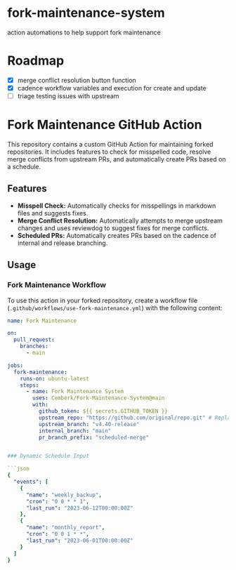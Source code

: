 # fork-maintenance-system
action automations to help support fork maintenance

# Roadmap
- [X] merge conflict resolution button function
- [X] cadence workflow variables and execution for create and update
- [ ] triage testing issues with upstream 

# Fork Maintenance GitHub Action

This repository contains a custom GitHub Action for maintaining forked repositories. It includes features to check for misspelled code, resolve merge conflicts from upstream PRs, and automatically create PRs based on a schedule.

## Features

- **Misspell Check:** Automatically checks for misspellings in markdown files and suggests fixes.
- **Merge Conflict Resolution:** Automatically attempts to merge upstream changes and uses reviewdog to suggest fixes for merge conflicts.
- **Scheduled PRs:** Automatically creates PRs based on the cadence of internal and release branching.

## Usage

### Fork Maintenance Workflow

To use this action in your forked repository, create a workflow file (`.github/workflows/use-fork-maintenance.yml`) with the following content:

```yaml
name: Fork Maintenance

on:
  pull_request:
    branches:
      - main

jobs:
  fork-maintenance:
    runs-on: ubuntu-latest
    steps:
      - name: Fork Maintenance System
        uses: Cemberk/Fork-Maintenance-System@main 
        with:
          github_token: ${{ secrets.GITHUB_TOKEN }}
          upstream_repo: "https://github.com/original/repo.git" # Replace with actual upstream repo URL
          upstream_branch: "v4.40-release"
          internal_branch: "main"
          pr_branch_prefix: "scheduled-merge"


### Dynamic Schedule Input

```json
{
  "events": [
    {
      "name": "weekly_backup",
      "cron": "0 0 * * 1",
      "last_run": "2023-06-12T00:00:00Z"
    },
    {
      "name": "monthly_report",
      "cron": "0 0 1 * *",
      "last_run": "2023-06-01T00:00:00Z"
    }
  ]
}
```

